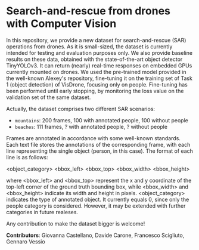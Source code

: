 # Search-and-rescue from drones with Computer Vision

In this repository, we provide a new dataset for search-and-rescue (SAR) operations from drones. As it is small-sized, the dataset is currently intended for testing and evaluation purposes only. We also provide baseline results on these data, obtained with the state-of-the-art object detector TinyYOLOv3. It can return (nearly) real-time responses on embedded GPUs currently mounted on drones. We used the pre-trained model provided in the well-known Alexey's repository, fine-tuning it on the training set of Task 1 (object detection) of VisDrone, focusing only on people. Fine-tuning has been performed until early stopping, by monitoring the loss value on the validation set of the same dataset.

Actually, the dataset comprises two different SAR scenarios: 
- `mountains`: 200 frames, 100 with annotated people, 100 without people
- `beaches`: 111 frames, ? with annotated people, ? without people

Frames are annotated in accordance with some well-known standards. Each text file stores the annotations of the corresponding frame, with each line representing the single object (person, in this case). The format of each line is as follows:

<object_category> <bbox_left> <bbox_top> <bbox_width> <bbox_height>

where <bbox_left> and <bbox_top> represent the x and y coordinate of the top-left corner of the ground truth bounding box, while <bbox_width> and <bbox_height> indicate its width and height in pixels. <object_category> indicates the type of annotated object. It currently equals 0, since only the people category is considered. However, it may be extended with further categories in future realeses.

Any contribution to make the dataset bigger is welcome!

**Contributors**: Giovanna Castellano, Davide Carone, Francesco Scigliuto, Gennaro Vessio
